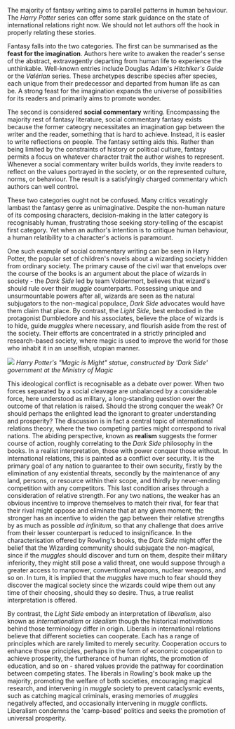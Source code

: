 The majority of fantasy writing aims to parallel patterns in human behaviour. The *Harry Potter* series can offer some stark guidance on the state of international relations right now. We should not let authors off the hook in properly relating these stories.

Fantasy falls into the two categories. The first can be summarised as the **feast for the imagination**. Authors here write to awaken the reader's sense of the abstract, extravagently departing from human life to experience the unthinkable. Well-known entries include Douglas Adam's *Hitchiker's Guide* or the *Valérian* series. These archetypes describe species after species, each unique from their predecessor and departed from human life as can be. A strong feast for the imagination expands the universe of possibilities for its readers and primarily aims to promote wonder.

The second is considered **social commentary** writing. Encompassing the majority rest of fantasy literature, social commentary fantasy exists because the former cateogry necessitates an imagination gap between the writer and the reader, something that is hard to achieve. Instead, it is easier to write reflections on people. The fantasy setting aids this. Rather than being limited by the constraints of history or political culture, fantasy permits a focus on whatever character trait the author wishes to represent. Whenever a social commentary writer builds worlds, they invite readers to reflect on the values portrayed in the society, or on the represented culture, norms, or behaviour. The result is a satisfyingly charged commentary which authors can well control.

These two categories ought not be confused. Many critics vexatingly lambast the fantasy genre as unimaginative. Despite the non-human nature of its composing characters, decision-making in the latter category is recognisably human, frustrating those seeking story-telling of the escapist first category. Yet when an author's intention is to critique human behaviour, a human relatibility to a character's actions is paramount.

One such example of social commentary writing can be seen in Harry Potter, the popular set of children's novels about a wizarding society hidden from ordinary society. The primary cause of the civil war that envelops over the course of the books is an argument about the place of wizards in society - the *Dark Side* led by team Voldermort, believes that wizard's should rule over their *muggle* counterparts. Possessing unique and unsurmountable powers after all, wizards are seen as the natural subjugators to the non-magical populace, *Dark Side* advocates would have them claim that place. By contrast, the *Light Side*, best embodied in the protagonist Dumbledore and his associates, believe the place of wizards is to hide, guide *muggles* where necessary, and flourish aside from the rest of the society. Their efforts are concentrated in a strictly principled and research-based society, where magic is used to improve the world for those who inhabit it in an unselfish, utopian manner.

![](https://theLAZYmd.github.io/site-backend/articles/images/MoM.jpg)
*Harry Potter's "Magic is Might" statue, constructed by 'Dark Side' government at the Ministry of Magic*

This ideological conflict is recognisable as a debate over power. When two forces separated by a social cleavage are unbalanced by a considerable force, here understood as military, a long-standing question over the outcome of that relation is raised. Should the strong conquer the weak? Or should perhaps the enlighted lead the ignorant to greater understanding and prosperity? The discussion is in fact a central topic of international relations theory, where the two competing parties might correspond to rival nations. The abiding perspective, known as **realism** suggests the former course of action, roughly correlating to the *Dark Side* philosophy in the books. In a realist interpretation, those with power conquer those without. In international relations, this is painted as a conflict over security. It is the primary goal of any nation to guarantee to their own security, firstly by the elimination of any existential threats, secondly by the maintenance of any land, persons, or resource within their scope, and thirdly by never-ending competition with any competitors. This last condition arises through a consideration of relative strength. For any two nations, the weaker has an obvious incentive to improve themselves to match their rival, for fear that their rival might oppose and eliminate that at any given moment; the stronger has an incentive to widen the gap between their relative strengths by as much as possible *ad infinitum*, so that any challenge that does arrive from their lesser counterpart is reduced to insignificance. In the characterisation offered by Rowling's books, the *Dark Side* might offer the belief that the Wizarding community should subjugate the non-magical, since if the *muggles* should discover and turn on them, despite their military inferiority, they might still pose a valid threat, one would suppose through a greater access to manpower, conventional weapons, nuclear weapons, and so on. In turn, it is implied that the *muggles* have much to fear should they discover the magical society since the wizards could wipe them out any time of their choosing, should they so desire. Thus, a true realist interpretation is offered.

By contrast, the *Light Side* embody an interpretation of *liberalism*, also known as *internationalism* or *idealism* though the historical motivations behind those terminology differ in origin. Liberals in international relations believe that different societies can cooperate. Each has a range of principles which are rarely limited to merely security. Cooperation occurs to enhance those principles, perhaps in the form of economic cooperation to achieve prosperity, the furtherance of human rights, the promotion of education, and so on - shared values provide the pathway for coordination between competing states. The liberals in Rowling's book make up the majority, promoting the welfare of both societies, encouraging magical research, and intervening in *muggle* society to prevent cataclysmic events, such as catching magical criminals, erasing memories of *muggles* negatively affected, and occasionally intervening in *muggle* conflicts. Liberalism condemns the 'camp-based' politics and seeks the promotion of universal prosperity.